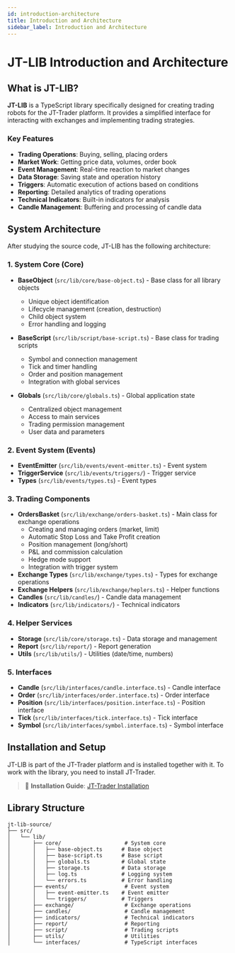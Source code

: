 ```yaml
---
id: introduction-architecture
title: Introduction and Architecture
sidebar_label: Introduction and Architecture
---
```


# JT-LIB Introduction and Architecture

## What is JT-LIB?

**JT-LIB** is a TypeScript library specifically designed for creating trading robots for the JT-Trader platform. It provides a simplified interface for interacting with exchanges and implementing trading strategies.

### Key Features

- **Trading Operations**: Buying, selling, placing orders
- **Market Work**: Getting price data, volumes, order book
- **Event Management**: Real-time reaction to market changes
- **Data Storage**: Saving state and operation history
- **Triggers**: Automatic execution of actions based on conditions
- **Reporting**: Detailed analytics of trading operations
- **Technical Indicators**: Built-in indicators for analysis
- **Candle Management**: Buffering and processing of candle data

## System Architecture

After studying the source code, JT-LIB has the following architecture:

### 1. System Core (Core)
- **BaseObject** (`src/lib/core/base-object.ts`) - Base class for all library objects
  - Unique object identification
  - Lifecycle management (creation, destruction)
  - Child object system
  - Error handling and logging
  
- **BaseScript** (`src/lib/script/base-script.ts`) - Base class for trading scripts
  - Symbol and connection management
  - Tick and timer handling
  - Order and position management
  - Integration with global services

- **Globals** (`src/lib/core/globals.ts`) - Global application state
  - Centralized object management
  - Access to main services
  - Trading permission management
  - User data and parameters

### 2. Event System (Events)
- **EventEmitter** (`src/lib/events/event-emitter.ts`) - Event system
- **TriggerService** (`src/lib/events/triggers/`) - Trigger service
- **Types** (`src/lib/events/types.ts`) - Event types

### 3. Trading Components
- **OrdersBasket** (`src/lib/exchange/orders-basket.ts`) - Main class for exchange operations
  - Creating and managing orders (market, limit)
  - Automatic Stop Loss and Take Profit creation
  - Position management (long/short)
  - P&L and commission calculation
  - Hedge mode support
  - Integration with trigger system
- **Exchange Types** (`src/lib/exchange/types.ts`) - Types for exchange operations
- **Exchange Helpers** (`src/lib/exchange/heplers.ts`) - Helper functions
- **Candles** (`src/lib/candles/`) - Candle data management
- **Indicators** (`src/lib/indicators/`) - Technical indicators

### 4. Helper Services
- **Storage** (`src/lib/core/storage.ts`) - Data storage and management
- **Report** (`src/lib/report/`) - Report generation
- **Utils** (`src/lib/utils/`) - Utilities (date/time, numbers)

### 5. Interfaces
- **Candle** (`src/lib/interfaces/candle.interface.ts`) - Candle interface
- **Order** (`src/lib/interfaces/order.interface.ts`) - Order interface
- **Position** (`src/lib/interfaces/position.interface.ts`) - Position interface
- **Tick** (`src/lib/interfaces/tick.interface.ts`) - Tick interface
- **Symbol** (`src/lib/interfaces/symbol.interface.ts`) - Symbol interface


## Installation and Setup


JT-LIB is part of the JT-Trader platform and is installed together with it. To work with the library, you need to install JT-Trader.

> 📖 **Installation Guide**: [JT-Trader Installation](/installation)

## Library Structure

```
jt-lib-source/
├── src/
│   └── lib/
│       ├── core/                    # System core
│       │   ├── base-object.ts      # Base object
│       │   ├── base-script.ts      # Base script
│       │   ├── globals.ts          # Global state
│       │   ├── storage.ts          # Data storage
│       │   ├── log.ts              # Logging system
│       │   └── errors.ts           # Error handling
│       ├── events/                  # Event system
│       │   ├── event-emitter.ts    # Event emitter
│       │   └── triggers/           # Triggers
│       ├── exchange/                # Exchange operations
│       ├── candles/                 # Candle management
│       ├── indicators/              # Technical indicators
│       ├── report/                  # Reporting
│       ├── script/                  # Trading scripts
│       ├── utils/                   # Utilities
│       └── interfaces/              # TypeScript interfaces
```


